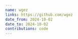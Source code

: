 ```yaml
---
name: wgez
links: https://github.com/wgez
date_from: 2024-10-02
date_to: 2024-10-02
contributions: code
---
```

